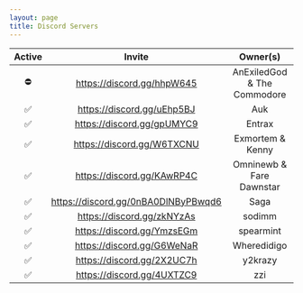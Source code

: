 ```yaml
---
layout: page
title: Discord Servers
---
```


Active | Invite | Owner(s)
:----: | :----: | :------:
:no_entry: | https://discord.gg/hhpW645 | AnExiledGod & The Commodore
:white_check_mark: | https://discord.gg/uEhp5BJ | Auk
:white_check_mark: | https://discord.gg/gpUMYC9 | Entrax
:white_check_mark: | https://discord.gg/W6TXCNU | Exmortem & Kenny
:white_check_mark: | https://discord.gg/KAwRP4C | Omninewb & Fare Dawnstar
:white_check_mark: | https://discord.gg/0nBA0DlNByPBwqd6 | Saga
:white_check_mark: | https://discord.gg/zkNYzAs | sodimm
:white_check_mark: | https://discord.gg/YmzsEGm | spearmint
:white_check_mark: | https://discord.gg/G6WeNaR | Wheredidigo
:white_check_mark: | https://discord.gg/2X2UC7h | y2krazy
:white_check_mark: | https://discord.gg/4UXTZC9 | zzi
